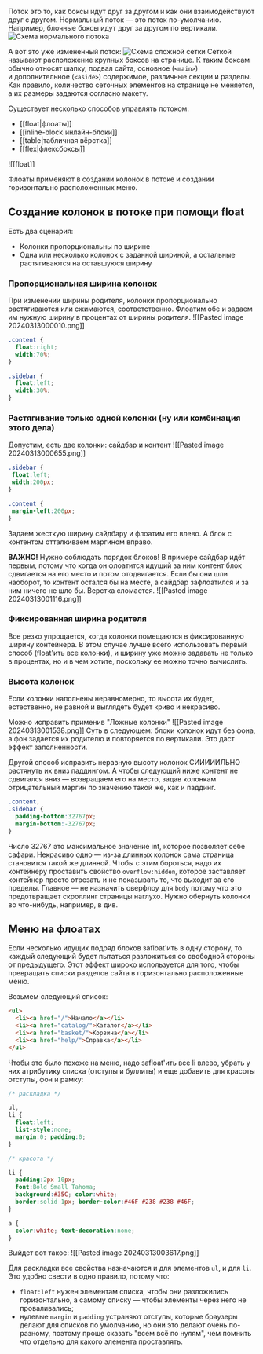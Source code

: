 Поток это то, как боксы идут друг за другом и как они взаимодействуют друг с другом.
Нормальный поток — это поток по-умолчанию. Например, блочные боксы идут друг за другом по вертикали. ![Схема нормального потока](https://htmlacademy.ru/assets/courses/359/img/scheme4.svg)

А вот это уже измененный поток: ![Схема сложной сетки](https://htmlacademy.ru/assets/courses/359/img/scheme5.svg)
Сеткой называют расположение крупных боксов на странице. К таким боксам обычно относят шапку, подвал сайта, основное (`<main>`) и дополнительное (`<aside>`) содержимое, различные секции и разделы. Как правило, количество сеточных элементов на странице не меняется, а их размеры задаются согласно макету.

Существует несколько способов управлять потоком:
- [[float|флоаты]]
- [[inline-block|инлайн-блоки]]
- [[table|табличная вёрстка]]
- [[flex|флексбоксы]]

![[float]]

Флоаты применяют в создании колонок в потоке и создании горизонтально расположенных меню.

## Создание колонок в потоке при помощи float
Есть два сценария:
- Колонки пропорциональны по ширине
- Одна или несколько колонок с заданной шириной, а остальные растягиваются на оставшуюся ширину

### Пропорциональная ширина колонок
При изменении ширины родителя, колонки пропорционально растягиваются или сжимаются, соответственно. Флоатим обе и задаем им нужную ширину в процентах от ширины родителя.
![[Pasted image 20240313000010.png]]

```css
.content {
  float:right;
  width:70%;
}

.sidebar {
  float:left;
  width:30%;
}
```

### Растягивание только одной колонки (ну или комбинация этого дела)
Допустим, есть две колонки: сайдбар и контент
 ![[Pasted image 20240313000655.png]]
 ```css
 .sidebar {
  float:left;
  width:200px;
}

.content {
  margin-left:200px;
}
```
Задаем жесткую ширину сайдбару и флоатим его влево. А блок с контентом отталкиваем маргином вправо.

**ВАЖНО!** Нужно соблюдать порядок блоков! В примере сайдбар идёт первым, потому что когда он флоатится идущий за ним контент блок сдвигается на его место и потом отодвигается. Если бы они шли наоборот, то контент остался бы на месте, а сайдбар зафлоатился и за ним ничего не шло бы. Верстка сломается.
![[Pasted image 20240313001116.png]]

### Фиксированная ширина родителя
Все резко упрощается, когда колонки помещаются в фиксированную ширину контейнера. В этом случае лучше всего использовать первый способ (float'ить все колонки), и ширину уже можно задавать не только в процентах, но и в чем хотите, поскольку ее можно точно вычислить.

### Высота колонок
Если колонки наполнены неравномерно, то высота их будет, естественно, не равной и выглядеть будет криво и некрасиво. 

Можно исправить применив "Ложные колонки"
![[Pasted image 20240313001538.png]]
Суть в следующем: блоки колонок идут без фона, а фон задается их родителю и повторяется по вертикали. Это даст эффект заполненности. 

Другой способ исправить неравную высоту колонок СИИИИИЛЬНО растянуть их вниз паддингом. А чтобы следующий ниже контент не сдвигался вниз — возвращаем его на место, задав колонкам отрицательный маргин по значению такой же, как и паддинг.
```css
.content,
.sidebar {
  padding-bottom:32767px;
  margin-bottom:-32767px;
}
```
Число 32767 это максимальное значение int, которое позволяет себе сафари.
Некрасиво одно — из-за длинных колонок сама страница становится такой же длинной. Чтобы с этим бороться, надо их контейнеру проставить свойство `overflow:hidden`, которое заставляет контейнер просто отрезать и не показывать то, что выходит за его пределы. Главное — не назначить оверфлоу для `body` потому что это предотвращает скроллинг страницы наглухо. Нужно обернуть колонки во что-нибудь, например, в див.

## Меню на флоатах
Если несколько идущих подряд блоков заfloat'ить в одну сторону, то каждый следующий будет пытаться разложиться со свободной стороны от предыдущего. Этот эффект широко используется для того, чтобы превращать списки разделов сайта в горизонтально расположенные меню.

Возьмем следующий список:
```html
<ul>
  <li><a href="/">Начало</a></li>
  <li><a href="catalog/">Каталог</a></li>
  <li><a href="basket/">Корзина</a></li>
  <li><a href="help/">Справка</a></li>
</ul>

```

Чтобы это было похоже на меню, надо заfloat'ить все li влево, убрать у них атрибутику списка (отступы и буллиты) и еще добавить для красоты отступы, фон и рамку:
```css
/* раскладка */

ul,
li {
  float:left;
  list-style:none;
  margin:0; padding:0;
}

/* красота */

li {
  padding:2px 10px;
  font:Bold Small Tahoma;
  background:#35C; color:white;
  border:solid 1px; border-color:#46F #238 #238 #46F;
}

a {
  color:white; text-decoration:none;
}
```

Выйдет вот такое:
![[Pasted image 20240313003617.png]]

Для раскладки все свойства назначаются и для элементов `ul`, и для `li`. Это удобно свести в одно правило, потому что:

- `float:left` нужен элементам списка, чтобы они разложились горизонтально, а самому списку — чтобы элементы через него не проваливались;
- нулевые `margin` и `padding` устраняют отступы, которые браузеры делают для списков по умолчанию, но они это делают очень по-разному, поэтому проще сказать "всем всё по нулям", чем помнить что отдельно для какого элемента проставлять.

